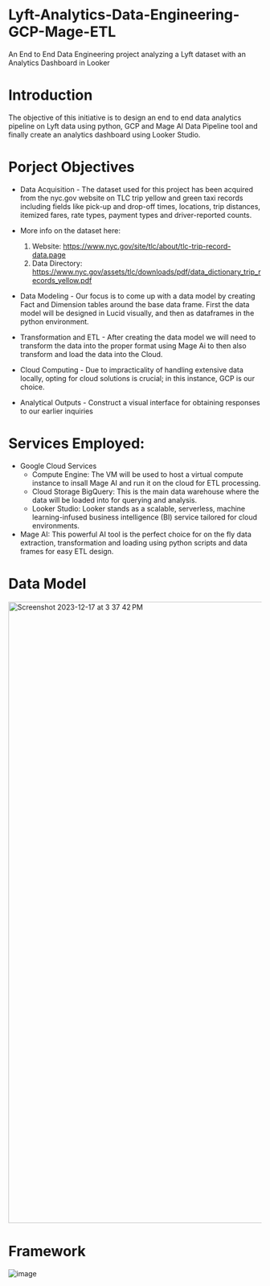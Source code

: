 # Lyft-Analytics-Data-Engineering-GCP-Mage-ETL
An End to End Data Engineering project analyzing a Lyft dataset with an Analytics Dashboard in Looker

# Introduction    
The objective of this initiative is to design an end to end data analytics pipeline on Lyft data using python, GCP and Mage AI Data Pipeline tool and finally create an analytics dashboard using Looker Studio. 

# Porject Objectives

* Data Acquisition - The dataset used for this project has been acquired from the nyc.gov website on TLC trip yellow and green taxi records including fields like pick-up and drop-off times, locations, trip distances, itemized fares, rate types, payment types and driver-reported counts.

* More info on the dataset here:
  1. Website: https://www.nyc.gov/site/tlc/about/tlc-trip-record-data.page
  2. Data Directory: https://www.nyc.gov/assets/tlc/downloads/pdf/data_dictionary_trip_records_yellow.pdf
 
* Data Modeling - Our focus is to come up with a data model by creating Fact and Dimension tables around the base data frame. First the data model will be designed in Lucid visually, and then as dataframes in the python environment.

* Transformation and ETL - After creating the data model we will need to transform the data into the proper format using Mage Ai to then also transform and load the data into the Cloud.

* Cloud Computing - Due to impracticality of handling extensive data locally, opting for cloud solutions is crucial; in this instance, GCP is our choice.

* Analytical Outputs - Construct a visual interface for obtaining responses to our earlier inquiries

# Services Employed: 

* Google Cloud Services
    * Compute Engine: The VM will be used to host a virtual compute instance to insall Mage AI and run it on the cloud for ETL processing. 
    * Cloud Storage BigQuery: This is the main data warehouse where the data will be loaded into for querying and analysis.
    * Looker Studio: Looker stands as a scalable, serverless, machine learning-infused business intelligence (BI) service tailored for cloud environments.
* Mage AI: This powerful AI tool is the perfect choice for on the fly data extraction, transformation and loading using python scripts and data frames for easy ETL design. 
 
# Data Model 

<img width="1236" alt="Screenshot 2023-12-17 at 3 37 42 PM" src="https://github.com/snehalsmalladi/Lyft-Analytics-Data-Engineering-GCP-Mage-ETL/assets/75508260/e92fe95d-a6b3-481d-a81f-f9868ee81acc">

# Framework 

![image](https://github.com/snehalsmalladi/Lyft-Analytics-Data-Engineering-GCP-Mage-ETL/assets/75508260/1cbd68b0-55b3-4f56-b221-0c51ca263456)
